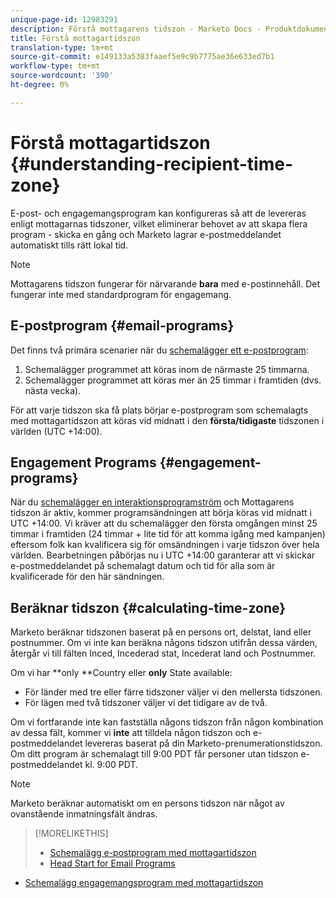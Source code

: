 ```yaml
---
unique-page-id: 12983291
description: Förstå mottagarens tidszon - Marketo Docs - Produktdokumentation
title: Förstå mottagartidszon
translation-type: tm+mt
source-git-commit: e149133a5383faaef5e9c9b7775ae36e633ed7b1
workflow-type: tm+mt
source-wordcount: '390'
ht-degree: 0%

---
```



# Förstå mottagartidszon {#understanding-recipient-time-zone}

E-post- och engagemangsprogram kan konfigureras så att de levereras enligt mottagarnas tidszoner, vilket eliminerar behovet av att skapa flera program - skicka en gång och Marketo lagrar e-postmeddelandet automatiskt tills rätt lokal tid.

>[!NOTE]
>
>Mottagarens tidszon fungerar för närvarande **bara** med e-postinnehåll. Det fungerar inte med standardprogram för engagemang.

## E-postprogram {#email-programs}

Det finns två primära scenarier när du [schemalägger ett e-postprogram](schedule-email-programs-with-recipient-time-zone.md):

1. Schemalägger programmet att köras inom de närmaste 25 timmarna.
1. Schemalägger programmet att köras mer än 25 timmar i framtiden (dvs. nästa vecka).

För att varje tidszon ska få plats börjar e-postprogram som schemalagts med mottagartidszon att köras vid midnatt i den **första/tidigaste** tidszonen i världen (UTC +14:00).

## Engagement Programs {#engagement-programs}

När du [schemalägger en interaktionsprogramström](../../../../../product-docs/email-marketing/drip-nurturing/engagement-program-streams/set-stream-cadence/schedule-engagement-programs-with-recipient-time-zone.md) och Mottagarens tidszon är aktiv, kommer programsändningen att börja köras vid midnatt i UTC +14:00. Vi kräver att du schemalägger den första omgången minst 25 timmar i framtiden (24 timmar + lite tid för att komma igång med kampanjen) eftersom folk kan kvalificera sig för omsändningen i varje tidszon över hela världen. Bearbetningen påbörjas nu i UTC +14:00 garanterar att vi skickar e-postmeddelandet på schemalagt datum och tid för alla som är kvalificerade för den här sändningen.

## Beräknar tidszon {#calculating-time-zone}

Marketo beräknar tidszonen baserat på en persons ort, delstat, land eller postnummer. Om vi inte kan beräkna någons tidszon utifrån dessa värden, återgår vi till fälten Inced, Incederad stat, Incederat land och Postnummer.

Om vi har **only **Country eller **only** State available:

* För länder med tre eller färre tidszoner väljer vi den mellersta tidszonen.
* För lägen med två tidszoner väljer vi det tidigare av de två.

Om vi fortfarande inte kan fastställa någons tidszon från någon kombination av dessa fält, kommer vi **inte** att tilldela någon tidszon och e-postmeddelandet levereras baserat på din Marketo-prenumerationstidszon. Om ditt program är schemalagt till 9:00 PDT får personer utan tidszon e-postmeddelandet kl. 9:00 PDT.

>[!NOTE]
>
>Marketo beräknar automatiskt om en persons tidszon när något av ovanstående inmatningsfält ändras.

>[!MORELIKETHIS]
>
>* [Schemalägg e-postprogram med mottagartidszon](schedule-email-programs-with-recipient-time-zone.md)
>* [Head Start for Email Programs](../../../../../product-docs/email-marketing/email-programs/email-program-actions/head-start-for-email-programs.md)

   >
   >
* [Schemalägg engagemangsprogram med mottagartidszon](../../../../../product-docs/email-marketing/drip-nurturing/engagement-program-streams/set-stream-cadence/schedule-engagement-programs-with-recipient-time-zone.md)

>



